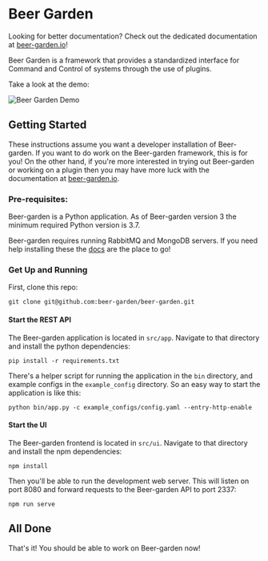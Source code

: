 Beer Garden
=================================

Looking for better documentation? Check out the dedicated documentation at [beer-garden.io](https://beer-garden.io)!

Beer Garden is a framework that provides a standardized interface for Command and Control of systems through the use of plugins.

Take a look at the demo:

![Beer Garden Demo](https://github.com/beer-garden/beer-garden.io/raw/master/images/demo.gif)

## Getting Started

These instructions assume you want a developer installation of Beer-garden. If you want to do work on the Beer-garden framework, this is for you! On the other hand, if you're more interested in trying out Beer-garden or working on a plugin then you may have more luck with the documentation at [beer-garden.io](https://beer-garden.io).

### Pre-requisites:

Beer-garden is a Python application. As of Beer-garden version 3 the minimum required Python version is 3.7.

Beer-garden requires running RabbitMQ and MongoDB servers. If you need help installing these the [docs](https://beer-garden.io) are the place to go!

### Get Up and Running

First, clone this repo:

```
git clone git@github.com:beer-garden/beer-garden.git
```

#### Start the REST API

The Beer-garden application is located in `src/app`. Navigate to that directory and install the python dependencies:

```
pip install -r requirements.txt
```

There's a helper script for running the application in the `bin` directory, and example configs in the `example_config` directory. So an easy way to start the application is like this:

```
python bin/app.py -c example_configs/config.yaml --entry-http-enable
```

#### Start the UI

The Beer-garden frontend is located in `src/ui`. Navigate to that directory and install the npm dependencies:

```
npm install
```

Then you'll be able to run the development web server. This will listen on port 8080 and forward requests to the Beer-garden API to port 2337:

```
npm run serve
```

## All Done

That's it! You should be able to work on Beer-garden now!